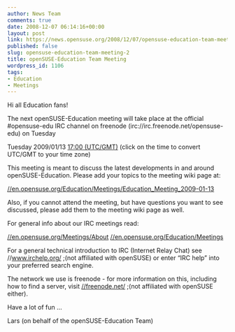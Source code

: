 ```yaml
---
author: News Team
comments: true
date: 2008-12-07 06:14:16+00:00
layout: post
link: https://news.opensuse.org/2008/12/07/opensuse-education-team-meeting-2/
published: false
slug: opensuse-education-team-meeting-2
title: openSUSE-Education Team Meeting
wordpress_id: 1106
tags:
- Education
- Meetings
---
```


Hi all Education fans!

The next openSUSE-Education meeting will take place at the official #opensuse-edu IRC channel on freenode  (irc://irc.freenode.net/opensuse-edu) on Tuesday

Tuesday 2009/01/13 [17:00 (UTC/GMT)](//www.worldtimeserver.com/convert_time_in_UTC.aspx?y=2009&mo=01&d=13&h=17&mn=0)
(click on the time to convert UTC/GMT to your time zone)

This meeting is meant to discuss the latest developments in and around openSUSE-Education. Please add your topics to the meeting wiki page at:

[//en.opensuse.org/Education/Meetings/Education_Meeting_2009-01-13](//en.opensuse.org/Education/Meetings/Education_Meeting_2009-01-13)

Also, if you cannot attend the meeting, but have questions you want to see discussed, please add them to the meeting wiki page as well.

For general info about our IRC meetings read:

[//en.opensuse.org/Meetings/About](//en.opensuse.org/Meetings/About)
[//en.opensuse.org/Education/Meetings](//en.opensuse.org/Education/Meetings)

For a general technical introduction to IRC (Internet Relay Chat) see //www.irchelp.org/ ;(not affiliated with openSUSE) or enter “IRC help” into your preferred search engine.

The network we use is freenode - for more information on this, including how to find a server, visit [//freenode.net/](//freenode.net/) ;(not affiliated with openSUSE either).

Have a lot of fun …

Lars (on behalf of the openSUSE-Education Team)
